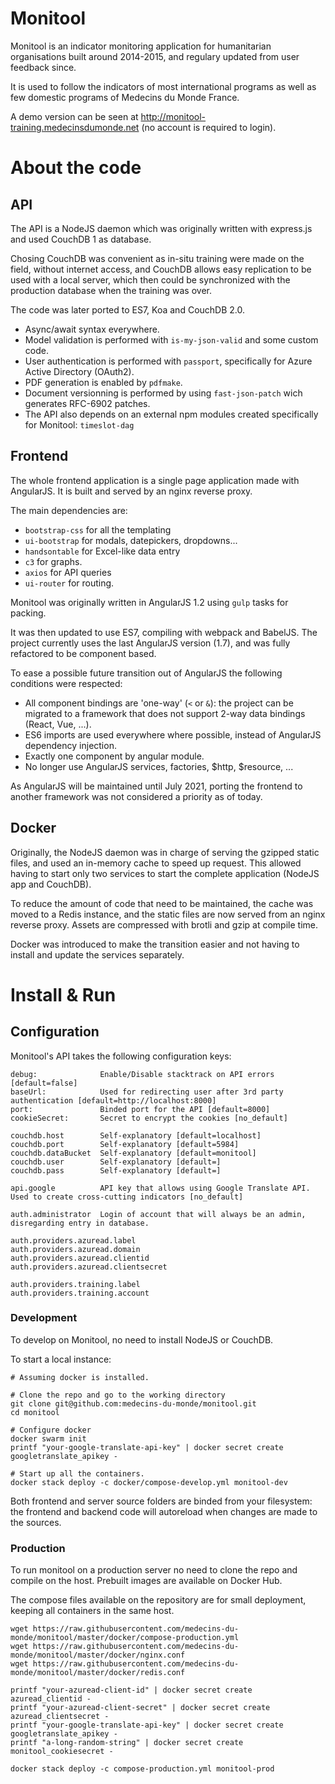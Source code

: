 # Monitool

Monitool is an indicator monitoring application for humanitarian organisations built around 2014-2015, and regulary updated from user feedback since.

It is used to follow the indicators of most international programs as well as few domestic programs of Medecins du Monde France.

A demo version can be seen at http://monitool-training.medecinsdumonde.net (no account is required to login).

# About the code

## API

The API is a NodeJS daemon which was originally written with express.js and used CouchDB 1 as database.

Chosing CouchDB was convenient as in-situ training were made on the field, without internet access, and CouchDB allows easy replication to be used with a local server, which then could be synchronized with the production database when the training was over.

The code was later ported to ES7, Koa and CouchDB 2.0.

- Async/await syntax everywhere.
- Model validation is performed with `is-my-json-valid` and some custom code.
- User authentication is performed with `passport`, specifically for Azure Active Directory (OAuth2).
- PDF generation is enabled by `pdfmake`.
- Document versionning is performed by using `fast-json-patch` wich generates RFC-6902 patches.
- The API also depends on an external npm modules created specifically for Monitool: `timeslot-dag`

## Frontend

The whole frontend application is a single page application made with AngularJS.
It is built and served by an nginx reverse proxy.

The main dependencies are:

- `bootstrap-css` for all the templating
- `ui-bootstrap` for modals, datepickers, dropdowns...
- `handsontable` for Excel-like data entry
- `c3` for graphs.
- `axios` for API queries
- `ui-router` for routing.


Monitool was originally written in AngularJS 1.2 using `gulp` tasks for packing.

It was then updated to use ES7, compiling with webpack and BabelJS.
The project currently uses the last AngularJS version (1.7), and was fully refactored to be component based.

To ease a possible future transition out of AngularJS the following conditions were respected:

- All component bindings are 'one-way' (`<` or `&`): the project can be migrated to a framework that does not support 2-way data bindings (React, Vue, ...).
- ES6 imports are used everywhere where possible, instead of AngularJS dependency injection.
- Exactly one component by angular module.
- No longer use AngularJS services, factories, $http, $resource, ...

As AngularJS will be maintained until July 2021, porting the frontend to another framework was not considered a priority as of today.


## Docker

Originally, the NodeJS daemon was in charge of serving the gzipped static files, and used an in-memory cache to speed up request.
This allowed having to start only two services to start the complete application (NodeJS app and CouchDB).

To reduce the amount of code that need to be maintained, the cache was moved to a Redis instance, and the static files are now served from an nginx reverse proxy. Assets are compressed with brotli and gzip at compile time.

Docker was introduced to make the transition easier and not having to install and update the services separately.

# Install & Run

## Configuration

Monitool's API takes the following configuration keys:

	debug:				Enable/Disable stacktrack on API errors [default=false]
	baseUrl:			Used for redirecting user after 3rd party authentication [default=http://localhost:8000]
	port:				Binded port for the API [default=8000]
	cookieSecret:		Secret to encrypt the cookies [no_default]

	couchdb.host		Self-explanatory [default=localhost]
	couchdb.port		Self-explanatory [default=5984]
	couchdb.dataBucket	Self-explanatory [default=monitool]
	couchdb.user		Self-explanatory [default=]
	couchdb.pass		Self-explanatory [default=]

	api.google			API key that allows using Google Translate API. Used to create cross-cutting indicators [no_default]

	auth.administrator	Login of account that will always be an admin, disregarding entry in database.

	auth.providers.azuread.label
	auth.providers.azuread.domain
	auth.providers.azuread.clientid
	auth.providers.azuread.clientsecret

	auth.providers.training.label
	auth.providers.training.account

### Development

To develop on Monitool, no need to install NodeJS or CouchDB.

To start a local instance:

	# Assuming docker is installed.

	# Clone the repo and go to the working directory
	git clone git@github.com:medecins-du-monde/monitool.git
	cd monitool

	# Configure docker
	docker swarm init
	printf "your-google-translate-api-key" | docker secret create googletranslate_apikey -

	# Start up all the containers.
	docker stack deploy -c docker/compose-develop.yml monitool-dev

Both frontend and server source folders are binded from your filesystem: the frontend and backend code will autoreload when changes are made to the sources.

### Production

To run monitool on a production server no need to clone the repo and compile on the host.
Prebuilt images are available on Docker Hub.

The compose files available on the repository are for small deployment, keeping all containers in the same host.

	wget https://raw.githubusercontent.com/medecins-du-monde/monitool/master/docker/compose-production.yml
	wget https://raw.githubusercontent.com/medecins-du-monde/monitool/master/docker/nginx.conf
	wget https://raw.githubusercontent.com/medecins-du-monde/monitool/master/docker/redis.conf

	printf "your-azuread-client-id" | docker secret create azuread_clientid -
	printf "your-azuread-client-secret" | docker secret create azuread_clientsecret -
	printf "your-google-translate-api-key" | docker secret create googletranslate_apikey -
	printf "a-long-random-string" | docker secret create monitool_cookiesecret -

	docker stack deploy -c compose-production.yml monitool-prod
